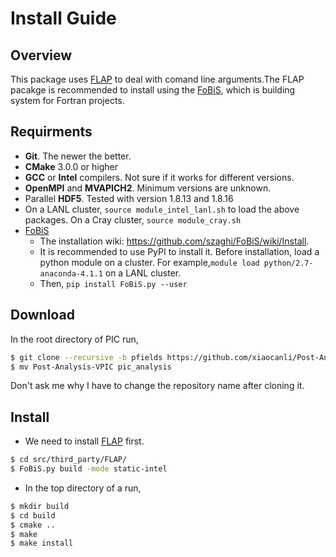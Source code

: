 # Install Guide

## Overview
This package uses [FLAP](https://github.com/szaghi/FLAP) to deal with comand line arguments.The FLAP pacakge is recommended to install using the [FoBiS](https://github.com/szaghi/FoBiS), which is building system for Fortran projects.

## Requirments
- **Git**. The newer the better.
- **CMake** 3.0.0 or higher
- **GCC** or **Intel** compilers. Not sure if it works for different versions.
- **OpenMPI** and **MVAPICH2**. Minimum versions are unknown.
- Parallel **HDF5**. Tested with version 1.8.13 and 1.8.16
- On a LANL cluster, `source module_intel_lanl.sh` to load the above packages. On a Cray cluster, `source module_cray.sh`
- [FoBiS](https://github.com/szaghi/FoBiS)
  - The installation wiki: https://github.com/szaghi/FoBiS/wiki/Install.
  - It is recommended to use PyPI to install it. Before installation, load a python module on a cluster.
  For example,`module load python/2.7-anaconda-4.1.1` on a LANL cluster.
  - Then, `pip install FoBiS.py --user`

## Download
In the root directory of PIC run,
```sh
$ git clone --recursive -b pfields https://github.com/xiaocanli/Post-Analysis-VPIC
$ mv Post-Analysis-VPIC pic_analysis
```
Don't ask me why I have to change the repository name after cloning it.

## Install
- We need to install [FLAP](https://github.com/szaghi/FLAP) first.
```sh
$ cd src/third_party/FLAP/
$ FoBiS.py build -mode static-intel
```
- In the top directory of a run,
```sh
$ mkdir build
$ cd build
$ cmake ..
$ make
$ make install
```
